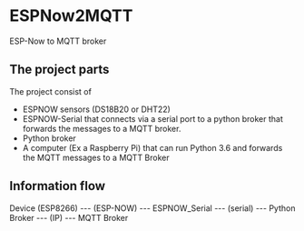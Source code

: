 # ESPNow2MQTT
ESP-Now to MQTT broker

## The project parts
The project consist of
- ESPNOW sensors (DS18B20 or DHT22)
- ESPNOW-Serial that connects via a serial port to a python broker that forwards the messages to a MQTT broker.
- Python broker
- A computer (Ex a Raspberry Pi) that can run Python 3.6 and forwards the MQTT messages to a MQTT Broker

## Information flow
Device (ESP8266) --- (ESP-NOW) --- ESPNOW_Serial --- (serial) --- Python Broker --- (IP) --- MQTT Broker
